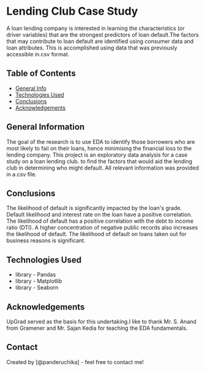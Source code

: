 # Lending Club Case Study
A loan lending company is interested in learning the characteristics (or driver variables) that are the strongest predictors of loan default.The factors that may contribute to loan default are identified using consumer data and loan attributes. This is accomplished using data that was previously accessible in.csv format.


## Table of Contents
* [General Info](#general-information)
* [Technologies Used](#technologies-used)
* [Conclusions](#conclusions)
* [Acknowledgements](#acknowledgements)

<!-- You can include any other section that is pertinent to your problem -->

## General Information
The goal of the research is to use EDA to identify those borrowers who are most likely to fail on their loans, hence minimising the financial loss to the lending company.
This project is an exploratory data analysis for a case study on a loan lending club.
to find the factors that would aid the lending club in determining who might default.
All relevant information was provided in a.csv file.

<!-- You don't have to answer all the questions - just the ones relevant to your project. -->

## Conclusions
The likelihood of default is significantly impacted by the loan's grade.
Default likelihood and interest rate on the loan have a positive correlation.
The likelihood of default has a positive correlation with the debt to income ratio (DTI).
A higher concentration of negative public records also increases the likelihood of default.
The likelihood of default on loans taken out for business reasons is significant.


## Technologies Used
- library - Pandas
- library - Matplotlib
- library - Seaborn

<!-- As the libraries versions keep on changing, it is recommended to mention the version of library used in this project -->

## Acknowledgements
UpGrad served as the basis for this undertaking.I like to thank Mr. S. Anand from Gramener and Mr. Sajan Kedia for teaching the EDA fundamentals.

## Contact
Created by [@panderuchika] - feel free to contact me!


<!-- Optional -->
<!-- ## License -->
<!-- This project is open source and available under the [... License](). -->

<!-- You don't have to include all sections - just the one's relevant to your project -->
